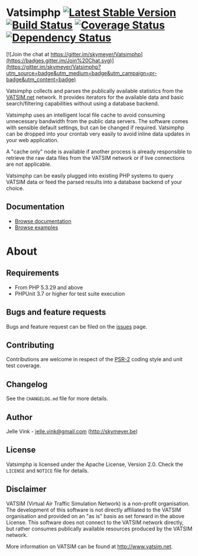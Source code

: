 Vatsimphp [![Latest Stable Version](https://poser.pugx.org/skymeyer/vatsimphp/v/stable.png)](https://packagist.org/packages/skymeyer/vatsimphp) [![Build Status](https://travis-ci.org/skymeyer/Vatsimphp.png)](https://travis-ci.org/skymeyer/Vatsimphp) [![Coverage Status](https://coveralls.io/repos/skymeyer/Vatsimphp/badge.png?branch=master)](https://coveralls.io/r/skymeyer/Vatsimphp?branch=master) [![Dependency Status](https://www.versioneye.com/user/projects/51adb7faaffe34000200d0cd/badge.png)](https://www.versioneye.com/user/projects/51adb7faaffe34000200d0cd)
=================

[![Join the chat at https://gitter.im/skymeyer/Vatsimphp](https://badges.gitter.im/Join%20Chat.svg)](https://gitter.im/skymeyer/Vatsimphp?utm_source=badge&utm_medium=badge&utm_campaign=pr-badge&utm_content=badge)

Vatsimphp collects and parses the publically available statistics
from the [VATSIM.net](http://www.vatsim.net) network. It provides
iterators for the available data and basic search/filtering
capabilities without using a database backend.

Vatsimphp uses an intelligent local file cache to avoid consuming
unnecessary bandwidth from the public data servers. The software
comes with sensible default settings, but can be changed if
required. Vatsimphp can be dropped into your crontab very easily
to avoid inline data updates in your web application.

A "cache only" node is available if another process
is already responsible to retrieve the raw data files from the
VATSIM network or if live connections are not applicable.

Vatsimphp can be easily plugged into existing PHP systems to
query VATSIM data or feed the parsed results into a database
backend of your choice.

Documentation
-------------

- [Browse documentation](https://github.com/skymeyer/Vatsimphp/blob/master/docs/index.md)
- [Browse examples](https://github.com/skymeyer/Vatsimphp/tree/master/examples)


About
=====

Requirements
------------

- From PHP 5.3.29 and above
- PHPUnit 3.7 or higher for test suite execution

Bugs and feature requests
-------------------------

Bugs and feature request can be filed on the [issues](https://github.com/skymeyer/Vatsimphp/issues) page.

Contributing
------------

Contributions are welcome in respect of the [PSR-2](https://github.com/php-fig/fig-standards/blob/master/accepted/PSR-2-coding-style-guide.md)
coding style and unit test coverage.

Changelog
---------

See the `CHANGELOG.md` file for more details.

Author
------

Jelle Vink - <jelle.vink@gmail.com> (<http://skymeyer.be>)

License
-------

Vatsimphp is licensed under the Apache License, Version 2.0. Check the `LICENSE` and `NOTICE` file for details.

Disclaimer
----------

VATSIM (Virtual Air Traffic Simulation Network) is a non-profit organisation.
The development of this software is not directly affiliated to the VATSIM
organisation and provided on an "as is" basis as set forward in the above License.
This software does not connect to the VATSIM network directly, but rather consumes
publically available resources produced by the VATSIM network.

More information on VATSIM can be found at <http://www.vatsim.net>.
